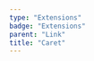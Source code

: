 ```yaml
---
type: "Extensions"
badge: "Extensions"
parent: "Link"
title: "Caret"
---
```


<demo>
  <demovanilla src="vanilla/extensions/link/caret">
  </demovanilla>
</demo>
